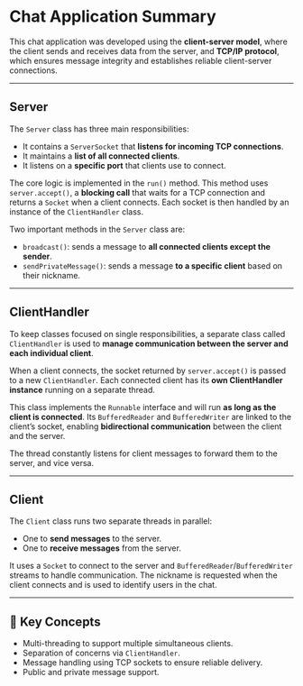 # Chat Application Summary

This chat application was developed using the **client-server model**, where the client sends and receives data from the server, and **TCP/IP protocol**, which ensures message integrity and establishes reliable client-server connections.

---

## Server

The `Server` class has three main responsibilities:

- It contains a `ServerSocket` that **listens for incoming TCP connections**.
- It maintains a **list of all connected clients**.
- It listens on a **specific port** that clients use to connect.

The core logic is implemented in the `run()` method. This method uses `server.accept()`, a **blocking call** that waits for a TCP connection and returns a `Socket` when a client connects. Each socket is then handled by an instance of the `ClientHandler` class.

Two important methods in the `Server` class are:

- `broadcast()`: sends a message to **all connected clients except the sender**.
- `sendPrivateMessage()`: sends a message **to a specific client** based on their nickname.

---

## ClientHandler

To keep classes focused on single responsibilities, a separate class called `ClientHandler` is used to **manage communication between the server and each individual client**.

When a client connects, the socket returned by `server.accept()` is passed to a new `ClientHandler`. Each connected client has its **own ClientHandler instance** running on a separate thread.

This class implements the `Runnable` interface and will run **as long as the client is connected**. Its `BufferedReader` and `BufferedWriter` are linked to the client’s socket, enabling **bidirectional communication** between the client and the server.

The thread constantly listens for client messages to forward them to the server, and vice versa.

---

## Client

The `Client` class runs two separate threads in parallel:

- One to **send messages** to the server.
- One to **receive messages** from the server.

It uses a `Socket` to connect to the server and `BufferedReader`/`BufferedWriter` streams to handle communication. The nickname is requested when the client connects and is used to identify users in the chat.

---

## 🧠 Key Concepts

- Multi-threading to support multiple simultaneous clients.
- Separation of concerns via `ClientHandler`.
- Message handling using TCP sockets to ensure reliable delivery.
- Public and private message support.
